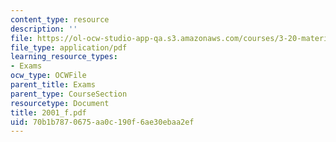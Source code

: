 ```yaml
---
content_type: resource
description: ''
file: https://ol-ocw-studio-app-qa.s3.amazonaws.com/courses/3-20-materials-at-equilibrium-sma-5111-fall-2003/70b1b7870675aa0c190f6ae30ebaa2ef_2001_f.pdf
file_type: application/pdf
learning_resource_types:
- Exams
ocw_type: OCWFile
parent_title: Exams
parent_type: CourseSection
resourcetype: Document
title: 2001_f.pdf
uid: 70b1b787-0675-aa0c-190f-6ae30ebaa2ef
---
```

